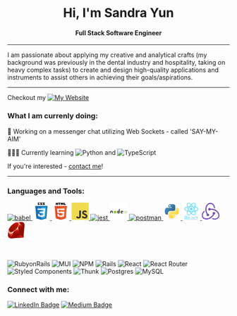 <h1 align="center">Hi, I'm Sandra Yun</h1>
<h4 align="center">Full Stack Software Engineer</h4>
<hr/>
I am passionate about applying my creative and analytical crafts (my background was previously in the dental industry and hospitality, taking on heavy complex tasks) to create and design high-quality applications and instruments to assist others in achieving their goals/aspirations.
<hr/>

Checkout my <a href="https://sandyml.github.io/sandrayun/" target="blank">![My Website](https://img.shields.io/badge/website-000000?style=for-the-badge&logo=my&logoColor=white)</a>


<h3>What I am currenly doing: </h3>
💬 Working on a messenger chat utilizing Web Sockets - called 'SAY-MY-AIM'<br/>

👩🏽‍💻 Currently learning ![Python](https://img.shields.io/badge/python-blue) and ![TypeScript](https://img.shields.io/badge/typescript-blue)
<br/>

If you're interested - <a href="mailto:sandramayla@gmail.com, sandrayun.tech@gmail.com?subject=We want to work with you!" target="blank">contact me</a>!

<hr/>

<h3 align="left">Languages and Tools:</h3>

<p align="left"> <a href="https://babeljs.io/" target="_blank" rel="noreferrer"> <img src="https://www.vectorlogo.zone/logos/babeljs/babeljs-icon.svg" alt="babel" width="40" height="40"/> </a> <a href="https://www.w3schools.com/css/" target="_blank" rel="noreferrer"> <img src="https://raw.githubusercontent.com/devicons/devicon/master/icons/css3/css3-original-wordmark.svg" alt="css3" width="40" height="40"/> </a> <a href="https://www.w3.org/html/" target="_blank" rel="noreferrer"> <img src="https://raw.githubusercontent.com/devicons/devicon/master/icons/html5/html5-original-wordmark.svg" alt="html5" width="40" height="40"/> </a> <a href="https://developer.mozilla.org/en-US/docs/Web/JavaScript" target="_blank" rel="noreferrer"> <img src="https://raw.githubusercontent.com/devicons/devicon/master/icons/javascript/javascript-original.svg" alt="javascript" width="40" height="40"/> </a> <a href="https://jestjs.io" target="_blank" rel="noreferrer"> <img src="https://www.vectorlogo.zone/logos/jestjsio/jestjsio-icon.svg" alt="jest" width="40" height="40"/> </a> <a href="https://nodejs.org" target="_blank" rel="noreferrer"> <img src="https://raw.githubusercontent.com/devicons/devicon/master/icons/nodejs/nodejs-original-wordmark.svg" alt="nodejs" width="40" height="40"/> </a> <a href="https://postman.com" target="_blank" rel="noreferrer"> <img src="https://www.vectorlogo.zone/logos/getpostman/getpostman-icon.svg" alt="postman" width="40" height="40"/> </a> <a href="https://www.python.org" target="_blank" rel="noreferrer"> <img src="https://raw.githubusercontent.com/devicons/devicon/master/icons/python/python-original.svg" alt="python" width="40" height="40"/> </a> <a href="https://reactjs.org/" target="_blank" rel="noreferrer"> <img src="https://raw.githubusercontent.com/devicons/devicon/master/icons/react/react-original-wordmark.svg" alt="react" width="40" height="40"/> </a> <a href="https://redux.js.org" target="_blank" rel="noreferrer"> <img src="https://raw.githubusercontent.com/devicons/devicon/master/icons/redux/redux-original.svg" alt="redux" width="40" height="40"/> </a> <a href="https://www.ruby-lang.org/en/" target="_blank" rel="noreferrer"> <img src="https://raw.githubusercontent.com/devicons/devicon/master/icons/ruby/ruby-original.svg" alt="ruby" width="40" height="40"/> </a> </p>
<br/>

![RubyonRails](https://img.shields.io/badge/Ruby_on_Rails-CC0000?style=for-the-badge&logo=ruby-on-rails&logoColor=white)&nbsp;![MUI](https://img.shields.io/badge/MUI-%230081CB.svg?style=for-the-badge&logo=material-ui&logoColor=white)&nbsp;![NPM](https://img.shields.io/badge/NPM-%23000000.svg?style=for-the-badge&logo=npm&logoColor=white)&nbsp;![Rails](https://img.shields.io/badge/rails-%23CC0000.svg?style=for-the-badge&logo=ruby-on-rails&logoColor=white)&nbsp;![React](https://img.shields.io/badge/react-%2320232a.svg?style=for-the-badge&logo=react&logoColor=%2361DAFB)&nbsp;![React Router](https://img.shields.io/badge/React_Router-CA4245?style=for-the-badge&logo=react-router&logoColor=white)&nbsp;![Styled Components](https://img.shields.io/badge/styled--components-DB7093?style=for-the-badge&logo=styled-components&logoColor=white)&nbsp;![Thunk](https://img.shields.io/badge/thunk-%2300f.svg?style=for-the-badge&logo=thunk&logoColor=purple)&nbsp;![Postgres](https://img.shields.io/badge/postgres-%23316192.svg?style=for-the-badge&logo=postgresql&logoColor=white)&nbsp;![MySQL](https://img.shields.io/badge/mysql-%2300f.svg?style=for-the-badge&logo=mysql&logoColor=white)
   

<h3 align="left">Connect with me:</h3>
 <p>
   <a href="https://linkedin.com/in/sandramyun"><img src="https://img.shields.io/badge/-Sandra%20Yun%20-blue?style=plastic&amp;labelColor=blue&amp;logo=LinkedIn&amp;link=https:/linkedin.com/in/sandramyun" alt="LinkedIn Badge" height="13%" width="13%"></a> 
<a href="https://medium.com/sandy_tech"><img src="https://img.shields.io/badge/-Sandra Yun-black?style=plastic&amp;labelColor=black&amp;logo=Medium&amp;link=https://medium.com/sandy_tech" alt="Medium Badge" height="13%" width="13%"></a>
   </p>
<!-- <p align="left">
<a href="https://linkedin.com/in/https://www.linkedin.com/in/sandra-yun-aba132272/" target="blank"><img align="center" src="https://raw.githubusercontent.com/rahuldkjain/github-profile-readme-generator/master/src/images/icons/Social/linked-in-alt.svg" alt="https://www.linkedin.com/in/sandra-yun-aba132272/" height="30" width="40" /></a>
<a href="https://medium.com/sandy_tech" target="blank"><img align="center" src="https://raw.githubusercontent.com/rahuldkjain/github-profile-readme-generator/master/src/images/icons/Social/medium.svg" alt="sandy_tech" height="30" width="40" /></a>
</p> -->




<!-- [![LinkedIn](https://img.shields.io/badge/LinkedIn-%230077B5.svg?logo=linkedin&logoColor=white)](https://linkedin.com/in/) [![Medium](https://img.shields.io/badge/Medium-12100E?logo=medium&logoColor=white)](https://medium.com/@sandy-tech) -->

